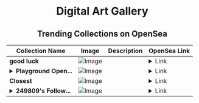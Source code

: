 <div align="center">

# Digital Art Gallery

## Trending Collections on OpenSea

| Collection Name                       | Image                                                                                     | Description                       | OpenSea Link                                                                                          |
|---------------------------------------|-------------------------------------------------------------------------------------------|-----------------------------------|--------------------------------------------------------------------------------------------------------|
| **good luck** | ![Image](https://i.seadn.io/s/raw/files/3a486c7fa7dc5da720da4ef8a8044664.png?w=500&auto=format?w=200&auto=format) |  | <details><summary>Link</summary>[good luck](https://opensea.io/collection/good-luck-52)</details> |
| **<details><summary>Playground Open...</summary>Playground Open Ticketing Ecosystem Event 11951</details>** | ![Image](https://i.seadn.io/s/raw/files/ad4b567b5e819f5eb9dc8588aeb6896f.png?w=500&auto=format?w=200&auto=format) |  | <details><summary>Link</summary>[Playground Open Ticketing Ecosystem Event 11951](https://opensea.io/collection/playground-open-ticketing-ecosystem-event-11951)</details> |
| **Closest** | ![Image](https://i.seadn.io/s/raw/files/26ee82459f6d0ab941ea447f72e9e630.jpg?w=500&auto=format?w=200&auto=format) |  | <details><summary>Link</summary>[Closest](https://opensea.io/collection/closest-8)</details> |
| **<details><summary>249809's Follow...</summary>249809's Follower</details>** | ![Image](https://i.seadn.io/s/raw/files/19f9f090920392cc3650cbdf4361755b.png?w=500&auto=format?w=200&auto=format) |  | <details><summary>Link</summary>[249809's Follower](https://opensea.io/collection/249809-s-follower)</details> |

</div>